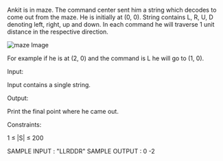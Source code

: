 Ankit is in maze. The command center sent him a string which decodes to come out from the maze. He is initially at (0, 0). String contains L, R, U, D denoting left, right, up and down. In each command he will traverse 1 unit distance in the respective direction.

![maze Image](https://he-s3.s3.amazonaws.com/media/uploads/5288d3f.jpg)

For example if he is at (2, 0) and the command is L he will go to (1, 0).

Input:

Input contains a single string.

Output:

Print the final point where he came out.

Constraints:

1 ≤ |S| ≤ 200

SAMPLE INPUT :
"LLRDDR"
SAMPLE OUTPUT :
0 -2